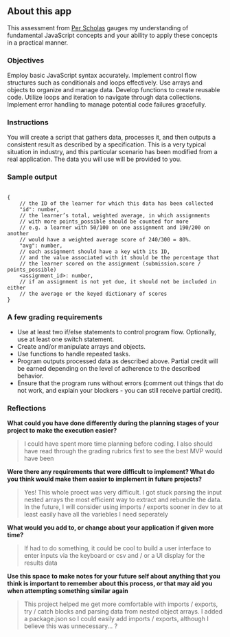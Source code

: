 ## About this app

This assessment from [Per Scholas](https://perscholas.org) gauges my understanding of fundamental JavaScript concepts and your ability to apply these concepts in a practical manner.

### Objectives

Employ basic JavaScript syntax accurately.
Implement control flow structures such as conditionals and loops effectively.
Use arrays and objects to organize and manage data.
Develop functions to create reusable code.
Utilize loops and iteration to navigate through data collections.
Implement error handling to manage potential code failures gracefully.

### Instructions

You will create a script that gathers data, processes it, and then outputs a consistent result as described by a specification. This is a very typical situation in industry, and this particular scenario has been modified from a real application. The data you will use will be provided to you.

### Sample output

```

{
    // the ID of the learner for which this data has been collected
    "id": number,
    // the learner’s total, weighted average, in which assignments
    // with more points_possible should be counted for more
    // e.g. a learner with 50/100 on one assignment and 190/200 on another
    // would have a weighted average score of 240/300 = 80%.
    "avg": number,
    // each assignment should have a key with its ID,
    // and the value associated with it should be the percentage that
    // the learner scored on the assignment (submission.score / points_possible)
    <assignment_id>: number,
    // if an assignment is not yet due, it should not be included in either
    // the average or the keyed dictionary of scores
}

```

### A few grading requirements

- Use at least two if/else statements to control program flow. Optionally, use at least one switch statement.
- Create and/or manipulate arrays and objects.
- Use functions to handle repeated tasks.
- Program outputs processed data as described above. Partial credit will be earned depending on the level of adherence to the described behavior.
- Ensure that the program runs without errors (comment out things that do not work, and explain your blockers - you can still receive partial credit).

### Reflections

 **What could you have done differently during the planning stages of your project to make the execution easier?**

> I could have spent more time planning before coding. I also should have read through the grading rubrics first to see the best MVP would have been

**Were there any requirements that were difficult to implement? What do you think would make them easier to implement in future projects?**

> Yes! This whole proect was very difficult. I got stuck parsing the input nested arrays the most efficient way to extract and rebundle the data. In the future, I will consider using imports / exports sooner in dev to at least easily have all the variebles I need seperately

**What would you add to, or change about your application if given more time?**

> If had to do something, it could be cool to build a user interface to enter inputs via the keyboard or csv and / or a UI display for the results data

**Use this space to make notes for your future self about anything that you think is important to remember about this process, or that may aid you when attempting something similar again**

> This project helped me get more comfortable with imports / exports, try / catch blocks and parsing data from nested object arrays. I added a package.json so I could easily add imports / exports, although I believe this was unnecessary... ?
